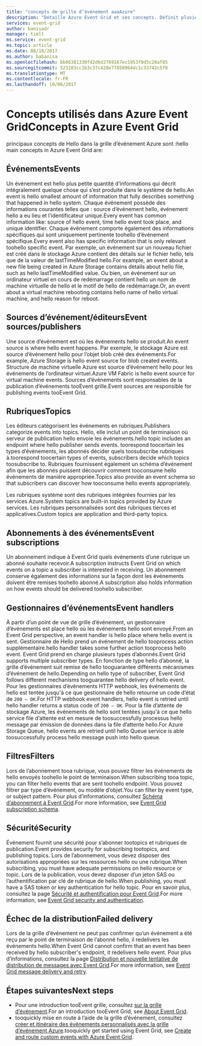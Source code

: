```yaml
---
title: "concepts de grille d’événement aaaAzure"
description: "Détaille Azure Event Grid et ses concepts. Définit plusieurs composants clés de Event Grid."
services: event-grid
author: banisadr
manager: timlt
ms.service: event-grid
ms.topic: article
ms.date: 08/10/2017
ms.author: babanisa
ms.openlocfilehash: bb86381330fd2d6d2769167ec1953f0d5c28af85
ms.sourcegitcommit: 523283cc1b3c37c428e77850964dc1c33742c5f0
ms.translationtype: MT
ms.contentlocale: fr-FR
ms.lasthandoff: 10/06/2017
---
```

# <a name="concepts-in-azure-event-grid"></a><span data-ttu-id="3ed8a-104">Concepts utilisés dans Azure Event Grid</span><span class="sxs-lookup"><span data-stu-id="3ed8a-104">Concepts in Azure Event Grid</span></span>

<span data-ttu-id="3ed8a-105">principaux concepts de Hello dans la grille d’événement Azure sont :</span><span class="sxs-lookup"><span data-stu-id="3ed8a-105">hello main concepts in Azure Event Grid are:</span></span>

## <a name="events"></a><span data-ttu-id="3ed8a-106">Événements</span><span class="sxs-lookup"><span data-stu-id="3ed8a-106">Events</span></span>

<span data-ttu-id="3ed8a-107">Un événement est hello plus petite quantité d’informations qui décrit intégralement quelque chose qui s’est produite dans le système de hello.</span><span class="sxs-lookup"><span data-stu-id="3ed8a-107">An event is hello smallest amount of information that fully describes something that happened in hello system.</span></span>  <span data-ttu-id="3ed8a-108">Chaque événement possède des informations courantes telles que : source d’événement hello, événement hello a eu lieu et l’identificateur unique.</span><span class="sxs-lookup"><span data-stu-id="3ed8a-108">Every event has common information like: source of hello event, time hello event took place, and unique identifier.</span></span>  <span data-ttu-id="3ed8a-109">Chaque événement comporte également des informations spécifiques qui sont uniquement pertinente toohello d’événement spécifique.</span><span class="sxs-lookup"><span data-stu-id="3ed8a-109">Every event also has specific information that is only relevant toohello specific event.</span></span> <span data-ttu-id="3ed8a-110">Par exemple, un événement sur un nouveau fichier est créé dans le stockage Azure contient des détails sur le fichier hello, tels que de la valeur de lastTimeModified hello.</span><span class="sxs-lookup"><span data-stu-id="3ed8a-110">For example, an event about a new file being created in Azure Storage contains details about hello file, such as hello lastTimeModified value.</span></span> <span data-ttu-id="3ed8a-111">Ou bien, un événement sur un ordinateur virtuel en cours de redémarrage contient hello un nom de machine virtuelle de hello et le motif de hello de redémarrage.</span><span class="sxs-lookup"><span data-stu-id="3ed8a-111">Or, an event about a virtual machine rebooting contains hello name of hello virtual machine, and hello reason for reboot.</span></span>

## <a name="event-sourcespublishers"></a><span data-ttu-id="3ed8a-112">Sources d’événement/éditeurs</span><span class="sxs-lookup"><span data-stu-id="3ed8a-112">Event sources/publishers</span></span>

<span data-ttu-id="3ed8a-113">Une source d’événement est où les événements hello se produit.</span><span class="sxs-lookup"><span data-stu-id="3ed8a-113">An event source is where hello event happens.</span></span> <span data-ttu-id="3ed8a-114">Par exemple, le stockage Azure est source d’événement hello pour l’objet blob créé des événements.</span><span class="sxs-lookup"><span data-stu-id="3ed8a-114">For example, Azure Storage is hello event source for blob created events.</span></span> <span data-ttu-id="3ed8a-115">Structure de machine virtuelle Azure est source d’événement hello pour les événements de l’ordinateur virtuel.</span><span class="sxs-lookup"><span data-stu-id="3ed8a-115">Azure VM Fabric is hello event source for virtual machine events.</span></span> <span data-ttu-id="3ed8a-116">Sources d’événements sont responsables de la publication d’événements tooEvent grille.</span><span class="sxs-lookup"><span data-stu-id="3ed8a-116">Event sources are responsible for publishing events tooEvent Grid.</span></span>

## <a name="topics"></a><span data-ttu-id="3ed8a-117">Rubriques</span><span class="sxs-lookup"><span data-stu-id="3ed8a-117">Topics</span></span>

<span data-ttu-id="3ed8a-118">Les éditeurs catégorisent les événements en rubriques.</span><span class="sxs-lookup"><span data-stu-id="3ed8a-118">Publishers categorize events into topics.</span></span> <span data-ttu-id="3ed8a-119">Hello, elle inclut un point de terminaison où serveur de publication hello envoie les événements.</span><span class="sxs-lookup"><span data-stu-id="3ed8a-119">hello topic includes an endpoint where hello publisher sends events.</span></span> <span data-ttu-id="3ed8a-120">toorespond toocertain les types d’événements, les abonnés décider quels toosubscribe rubriques à.</span><span class="sxs-lookup"><span data-stu-id="3ed8a-120">toorespond toocertain types of events, subscribers decide which topics toosubscribe to.</span></span> <span data-ttu-id="3ed8a-121">Rubriques fournissent également un schéma d’événement afin que les abonnés puissent découvrir comment tooconsume hello événements de manière appropriée.</span><span class="sxs-lookup"><span data-stu-id="3ed8a-121">Topics also provide an event schema so that subscribers can discover how tooconsume hello events appropriately.</span></span>

<span data-ttu-id="3ed8a-122">Les rubriques système sont des rubriques intégrées fournies par les services Azure.</span><span class="sxs-lookup"><span data-stu-id="3ed8a-122">System topics are built-in topics provided by Azure services.</span></span> <span data-ttu-id="3ed8a-123">Les rubriques personnalisées sont des rubriques tierces et applicatives.</span><span class="sxs-lookup"><span data-stu-id="3ed8a-123">Custom topics are application and third-party topics.</span></span>

## <a name="event-subscriptions"></a><span data-ttu-id="3ed8a-124">Abonnements à des événements</span><span class="sxs-lookup"><span data-stu-id="3ed8a-124">Event subscriptions</span></span>

<span data-ttu-id="3ed8a-125">Un abonnement indique à Event Grid quels événements d’une rubrique un abonné souhaite recevoir.</span><span class="sxs-lookup"><span data-stu-id="3ed8a-125">A subscription instructs Event Grid on which events on a topic a subscriber is interested in receiving.</span></span>  <span data-ttu-id="3ed8a-126">Un abonnement conserve également des informations sur la façon dont les événements doivent être remises toohello abonné.</span><span class="sxs-lookup"><span data-stu-id="3ed8a-126">A subscription also holds information on how events should be delivered toohello subscriber.</span></span>

## <a name="event-handlers"></a><span data-ttu-id="3ed8a-127">Gestionnaires d’événements</span><span class="sxs-lookup"><span data-stu-id="3ed8a-127">Event handlers</span></span>

<span data-ttu-id="3ed8a-128">À partir d’un point de vue de grille d’événement, un gestionnaire d’événements est place hello où les événements hello sont envoyé.</span><span class="sxs-lookup"><span data-stu-id="3ed8a-128">From an Event Grid perspective, an event handler is hello place where hello event is sent.</span></span> <span data-ttu-id="3ed8a-129">Gestionnaire de Hello prend un événement de hello tooprocess action supplémentaire.</span><span class="sxs-lookup"><span data-stu-id="3ed8a-129">hello handler takes some further action tooprocess hello event.</span></span>  <span data-ttu-id="3ed8a-130">Event Grid prend en charge plusieurs types d’abonnés.</span><span class="sxs-lookup"><span data-stu-id="3ed8a-130">Event Grid supports multiple subscriber types.</span></span> <span data-ttu-id="3ed8a-131">En fonction de type hello d’abonné, la grille d’événement suit remise de hello tooguarantee différents mécanismes d’événement de hello.</span><span class="sxs-lookup"><span data-stu-id="3ed8a-131">Depending on hello type of subscriber, Event Grid follows different mechanisms tooguarantee hello delivery of hello event.</span></span>  <span data-ttu-id="3ed8a-132">Pour les gestionnaires d’événements HTTP webhook, les événements de hello est tentée jusqu'à ce que gestionnaire de hello retourne un code d’état de `200 – OK`.</span><span class="sxs-lookup"><span data-stu-id="3ed8a-132">For HTTP webhook event handlers, hello event is retried until hello handler returns a status code of `200 – OK`.</span></span> <span data-ttu-id="3ed8a-133">Pour la file d’attente de stockage Azure, les événements de hello sont tentées jusqu'à ce que hello service file d’attente est en mesure de toosuccessfully processus hello message par émission de données dans la file d’attente hello.</span><span class="sxs-lookup"><span data-stu-id="3ed8a-133">For Azure Storage Queue, hello events are retried until hello Queue service is able toosuccessfully process hello message push into hello queue.</span></span>

## <a name="filters"></a><span data-ttu-id="3ed8a-134">Filtres</span><span class="sxs-lookup"><span data-stu-id="3ed8a-134">Filters</span></span>

<span data-ttu-id="3ed8a-135">Lors de l’abonnement tooa rubrique, vous pouvez filtrer les événements de hello envoyés toohello le point de terminaison.</span><span class="sxs-lookup"><span data-stu-id="3ed8a-135">When subscribing tooa topic, you can filter hello events that are sent toohello endpoint.</span></span> <span data-ttu-id="3ed8a-136">Vous pouvez filtrer par type d’événement, ou modèle d’objet.</span><span class="sxs-lookup"><span data-stu-id="3ed8a-136">You can filter by event type, or subject pattern.</span></span> <span data-ttu-id="3ed8a-137">Pour plus d’informations, consultez [Schéma d’abonnement à Event Grid](subscription-creation-schema.md).</span><span class="sxs-lookup"><span data-stu-id="3ed8a-137">For more information, see [Event Grid subscription schema](subscription-creation-schema.md).</span></span>

## <a name="security"></a><span data-ttu-id="3ed8a-138">Sécurité</span><span class="sxs-lookup"><span data-stu-id="3ed8a-138">Security</span></span>

<span data-ttu-id="3ed8a-139">Événement fournit une sécurité pour s’abonner tootopics et rubriques de publication.</span><span class="sxs-lookup"><span data-stu-id="3ed8a-139">Event provides security for subscribing tootopics, and publishing topics.</span></span> <span data-ttu-id="3ed8a-140">Lors de l’abonnement, vous devez disposer des autorisations appropriées sur les ressources hello ou une rubrique.</span><span class="sxs-lookup"><span data-stu-id="3ed8a-140">When subscribing, you must have adequate permissions on hello resource or topic.</span></span> <span data-ttu-id="3ed8a-141">Lors de la publication, vous devez disposer d’un jeton SAS ou l’authentification par clé de rubrique de hello.</span><span class="sxs-lookup"><span data-stu-id="3ed8a-141">When publishing, you must have a SAS token or key authentication for hello topic.</span></span> <span data-ttu-id="3ed8a-142">Pour en savoir plus, consultez la page [Sécurité et authentification pour Event Grid](security-authentication.md).</span><span class="sxs-lookup"><span data-stu-id="3ed8a-142">For more information, see [Event Grid security and authentication](security-authentication.md).</span></span>

## <a name="failed-delivery"></a><span data-ttu-id="3ed8a-143">Échec de la distribution</span><span class="sxs-lookup"><span data-stu-id="3ed8a-143">Failed delivery</span></span>

<span data-ttu-id="3ed8a-144">Lors de la grille d’événement ne peut pas confirmer qu’un événement a été reçu par le point de terminaison de l’abonné hello, il redelivers les événements hello.</span><span class="sxs-lookup"><span data-stu-id="3ed8a-144">When Event Grid cannot confirm that an event has been received by hello subscriber's endpoint, it redelivers hello event.</span></span> <span data-ttu-id="3ed8a-145">Pour plus d’informations, consultez la page [Distribution et nouvelle tentative de distribution de messages avec Event Grid](delivery-and-retry.md).</span><span class="sxs-lookup"><span data-stu-id="3ed8a-145">For more information, see [Event Grid message delivery and retry](delivery-and-retry.md).</span></span>

## <a name="next-steps"></a><span data-ttu-id="3ed8a-146">Étapes suivantes</span><span class="sxs-lookup"><span data-stu-id="3ed8a-146">Next steps</span></span>

* <span data-ttu-id="3ed8a-147">Pour une introduction tooEvent grille, consultez [sur la grille d’événement](overview.md).</span><span class="sxs-lookup"><span data-stu-id="3ed8a-147">For an introduction tooEvent Grid, see [About Event Grid](overview.md).</span></span>
* <span data-ttu-id="3ed8a-148">tooquickly mise en route à l’aide de la grille d’événement, consultez [créer et itinéraire des événements personnalisés avec la grille d’événement Azure](custom-event-quickstart.md).</span><span class="sxs-lookup"><span data-stu-id="3ed8a-148">tooquickly get started using Event Grid, see [Create and route custom events with Azure Event Grid](custom-event-quickstart.md).</span></span>

